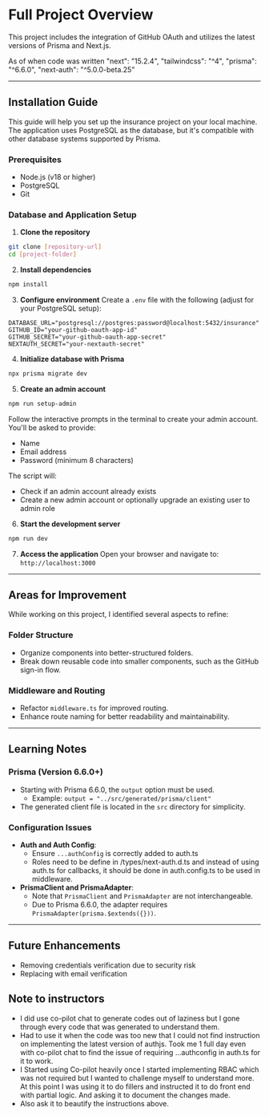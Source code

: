 # Full Project Overview

This project includes the integration of GitHub OAuth and utilizes the latest versions of Prisma and Next.js.

As of when code was written
"next": "15.2.4",
"tailwindcss": "^4",
"prisma": "^6.6.0",
"next-auth": "^5.0.0-beta.25"

---

## Installation Guide

This guide will help you set up the insurance project on your local machine. The application uses PostgreSQL as the database, but it's compatible with other database systems supported by Prisma.

### Prerequisites
- Node.js (v18 or higher)
- PostgreSQL
- Git

### Database and Application Setup

1. **Clone the repository**
  ```bash
  git clone [repository-url]
  cd [project-folder]
  ```

2. **Install dependencies**
  ```bash
  npm install
  ```

3. **Configure environment**
  Create a `.env` file with the following (adjust for your PostgreSQL setup):
  ```
  DATABASE_URL="postgresql://postgres:password@localhost:5432/insurance"
  GITHUB_ID="your-github-oauth-app-id"
  GITHUB_SECRET="your-github-oauth-app-secret"
  NEXTAUTH_SECRET="your-nextauth-secret"
  ```

4. **Initialize database with Prisma**
  ```bash
  npx prisma migrate dev
  ```

5. **Create an admin account**
  ```bash
  npm run setup-admin
  ```
  Follow the interactive prompts in the terminal to create your admin account. You'll be asked to provide:
  - Name
  - Email address
  - Password (minimum 8 characters)

  The script will:
  - Check if an admin account already exists
  - Create a new admin account or optionally upgrade an existing user to admin role

6. **Start the development server**
  ```bash
  npm run dev
  ```

7. **Access the application**
  Open your browser and navigate to: `http://localhost:3000`

---

## Areas for Improvement

While working on this project, I identified several aspects to refine:

### Folder Structure
- Organize components into better-structured folders.
- Break down reusable code into smaller components, such as the GitHub sign-in flow.

### Middleware and Routing
- Refactor `middleware.ts` for improved routing.
- Enhance route naming for better readability and maintainability.

---

## Learning Notes

### Prisma (Version 6.6.0+)
- Starting with Prisma 6.6.0, the `output` option must be used. 
  - Example: `output = "../src/generated/prisma/client"`
- The generated client file is located in the `src` directory for simplicity.

### Configuration Issues
- **Auth and Auth Config**:
  - Ensure `...authConfig` is correctly added to auth.ts
  - Roles need to be define in /types/next-auth.d.ts and instead of using auth.ts for callbacks, it should be done in auth.config.ts to be used in middleware.
- **PrismaClient and PrismaAdapter**:
  - Note that `PrismaClient` and `PrismaAdapter` are not interchangeable.
  - Due to Prisma 6.6.0, the adapter requires `PrismaAdapter(prisma.$extends({}))`.

---

## Future Enhancements
  - Removing credentials verification due to security risk
  - Replacing with email verification

## Note to instructors
  - I did use co-pilot chat to generate codes out of laziness but I gone through every code that was generated to understand them.
  - Had to use it when the code was too new that I could not find instruction on implementing the latest version of authjs. Took me 1 full day even with co-pilot chat to find the issue of requiring ...authconfig in auth.ts for it to work.
  - I Started using Co-pilot heavily once I started implementing RBAC which was not required but I wanted to challenge myself to understand more. At this point I was using it to do fillers and instructed it to do front end with partial logic. And asking it to document the changes made.
  - Also ask it to beautify the instructions above.